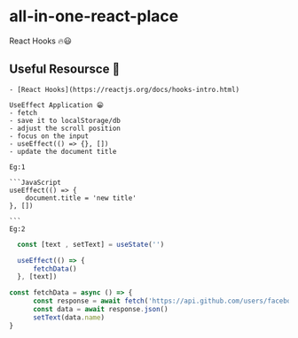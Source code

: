 # all-in-one-react-place

React Hooks 🔥😃

## Useful Resoursce 📗

    - [React Hooks](https://reactjs.org/docs/hooks-intro.html)

    UseEffect Application 😁
    - fetch
    - save it to localStorage/db
    - adjust the scroll position
    - focus on the input
    - useEffect(() => {}, [])
    - update the document title

    Eg:1

    ```JavaScript
    useEffect(() => {
        document.title = 'new title'
    }, [])
    
    ```
    Eg:2

  ```JavaScript
    const [text , setText] = useState('')

    useEffect(() => {
        fetchData()
    }, [text])

  const fetchData = async () => {
        const response = await fetch('https://api.github.com/users/facebook')
        const data = await response.json()
        setText(data.name)
}
```
